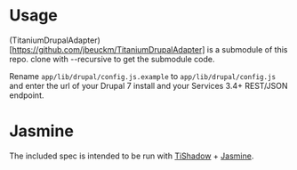 # Usage

(TitaniumDrupalAdapter)[https://github.com/jbeuckm/TitaniumDrupalAdapter] is a submodule of this repo. clone with --recursive to get the submodule code.

Rename `app/lib/drupal/config.js.example` to `app/lib/drupal/config.js` and enter the url of your Drupal 7 install and your Services 3.4+ REST/JSON endpoint.


# Jasmine

The included spec is intended to be run with [TiShadow](https://github.com/dbankier/TiShadow) + [Jasmine](http://pivotal.github.io/jasmine/). 


